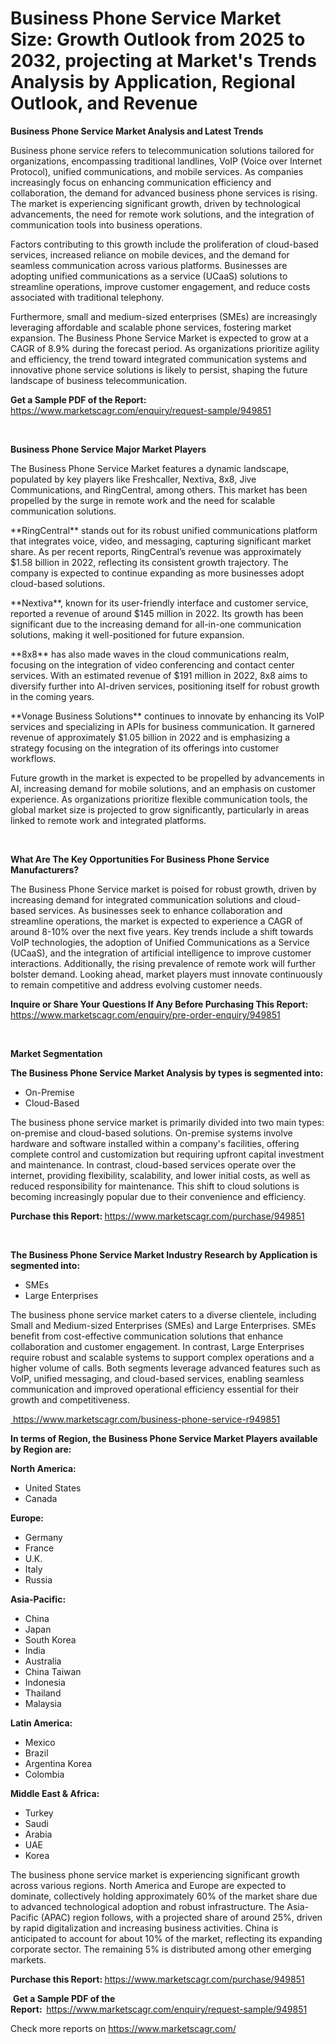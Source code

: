 <p><h1>Business Phone Service Market Size: Growth Outlook from 2025 to 2032, projecting at Market's Trends Analysis by Application, Regional Outlook, and Revenue</h1></p><p><strong>Business Phone Service Market Analysis and Latest Trends</strong></p>
<p><p>Business phone service refers to telecommunication solutions tailored for organizations, encompassing traditional landlines, VoIP (Voice over Internet Protocol), unified communications, and mobile services. As companies increasingly focus on enhancing communication efficiency and collaboration, the demand for advanced business phone services is rising. The market is experiencing significant growth, driven by technological advancements, the need for remote work solutions, and the integration of communication tools into business operations. </p><p>Factors contributing to this growth include the proliferation of cloud-based services, increased reliance on mobile devices, and the demand for seamless communication across various platforms. Businesses are adopting unified communications as a service (UCaaS) solutions to streamline operations, improve customer engagement, and reduce costs associated with traditional telephony.</p><p>Furthermore, small and medium-sized enterprises (SMEs) are increasingly leveraging affordable and scalable phone services, fostering market expansion. The Business Phone Service Market is expected to grow at a CAGR of 8.9% during the forecast period. As organizations prioritize agility and efficiency, the trend toward integrated communication systems and innovative phone service solutions is likely to persist, shaping the future landscape of business telecommunication.</p></p>
<p><strong>Get a Sample PDF of the Report:&nbsp;</strong> <a href="https://www.marketscagr.com/enquiry/request-sample/949851?utm_campaign=1905&utm_medium=2&utm_source=Github&utm_content=ia&utm_term=05032025&utm_id=business-phone-service">https://www.marketscagr.com/enquiry/request-sample/949851</a></p>
<p>&nbsp;</p>
<p><strong>Business Phone Service Major Market Players</strong></p>
<p><p>The Business Phone Service Market features a dynamic landscape, populated by key players like Freshcaller, Nextiva, 8x8, Jive Communications, and RingCentral, among others. This market has been propelled by the surge in remote work and the need for scalable communication solutions.</p><p>**RingCentral** stands out for its robust unified communications platform that integrates voice, video, and messaging, capturing significant market share. As per recent reports, RingCentral’s revenue was approximately $1.58 billion in 2022, reflecting its consistent growth trajectory. The company is expected to continue expanding as more businesses adopt cloud-based solutions.</p><p>**Nextiva**, known for its user-friendly interface and customer service, reported a revenue of around $145 million in 2022. Its growth has been significant due to the increasing demand for all-in-one communication solutions, making it well-positioned for future expansion.</p><p>**8x8** has also made waves in the cloud communications realm, focusing on the integration of video conferencing and contact center services. With an estimated revenue of $191 million in 2022, 8x8 aims to diversify further into AI-driven services, positioning itself for robust growth in the coming years.</p><p>**Vonage Business Solutions** continues to innovate by enhancing its VoIP services and specializing in APIs for business communication. It garnered revenue of approximately $1.05 billion in 2022 and is emphasizing a strategy focusing on the integration of its offerings into customer workflows.</p><p>Future growth in the market is expected to be propelled by advancements in AI, increasing demand for mobile solutions, and an emphasis on customer experience. As organizations prioritize flexible communication tools, the global market size is projected to grow significantly, particularly in areas linked to remote work and integrated platforms.</p></p>
<p>&nbsp;</p>
<p><strong>What Are The Key Opportunities For Business Phone Service Manufacturers?</strong></p>
<p><p>The Business Phone Service market is poised for robust growth, driven by increasing demand for integrated communication solutions and cloud-based services. As businesses seek to enhance collaboration and streamline operations, the market is expected to experience a CAGR of around 8-10% over the next five years. Key trends include a shift towards VoIP technologies, the adoption of Unified Communications as a Service (UCaaS), and the integration of artificial intelligence to improve customer interactions. Additionally, the rising prevalence of remote work will further bolster demand. Looking ahead, market players must innovate continuously to remain competitive and address evolving customer needs.</p></p>
<p><strong>Inquire or Share Your Questions If Any Before Purchasing This Report:</strong> <a href="https://www.marketscagr.com/enquiry/pre-order-enquiry/949851?utm_campaign=1905&utm_medium=2&utm_source=Github&utm_content=ia&utm_term=05032025&utm_id=business-phone-service">https://www.marketscagr.com/enquiry/pre-order-enquiry/949851</a></p>
<p>&nbsp;</p>
<p><strong>Market Segmentation</strong></p>
<p><strong>The Business Phone Service Market Analysis by types is segmented into:</strong></p>
<p><ul><li>On-Premise</li><li>Cloud-Based</li></ul></p>
<p><p>The business phone service market is primarily divided into two main types: on-premise and cloud-based solutions. On-premise systems involve hardware and software installed within a company's facilities, offering complete control and customization but requiring upfront capital investment and maintenance. In contrast, cloud-based services operate over the internet, providing flexibility, scalability, and lower initial costs, as well as reduced responsibility for maintenance. This shift to cloud solutions is becoming increasingly popular due to their convenience and efficiency.</p></p>
<p><strong>Purchase this Report:&nbsp;</strong><a href="https://www.marketscagr.com/purchase/949851?utm_campaign=1905&utm_medium=2&utm_source=Github&utm_content=ia&utm_term=05032025&utm_id=business-phone-service">https://www.marketscagr.com/purchase/949851</a></p>
<p>&nbsp;</p>
<p><strong>The Business Phone Service Market Industry Research by Application is segmented into:</strong></p>
<p><ul><li>SMEs</li><li>Large Enterprises</li></ul></p>
<p><p>The business phone service market caters to a diverse clientele, including Small and Medium-sized Enterprises (SMEs) and Large Enterprises. SMEs benefit from cost-effective communication solutions that enhance collaboration and customer engagement. In contrast, Large Enterprises require robust and scalable systems to support complex operations and a higher volume of calls. Both segments leverage advanced features such as VoIP, unified messaging, and cloud-based services, enabling seamless communication and improved operational efficiency essential for their growth and competitiveness.</p></p>
<p><a href="https://www.marketscagr.com/business-phone-service-r949851?utm_campaign=1905&utm_medium=2&utm_source=Github&utm_content=ia&utm_term=05032025&utm_id=business-phone-service">&nbsp;https://www.marketscagr.com/business-phone-service-r949851</a></p>
<p><strong>In terms of Region, the Business Phone Service Market Players available by Region are:</strong></p>
<p>
    <p> <strong> North America: </strong>
        <ul>
            <li>United States</li>
            <li>Canada</li>
        </ul>
        </p> 
    <p> <strong> Europe: </strong>
        <ul>
            <li>Germany</li>
            <li>France</li>
            <li>U.K.</li>
            <li>Italy</li>
            <li>Russia</li>
        </ul>
        </p> 
    <p> <strong> Asia-Pacific: </strong>
        <ul>
            <li>China</li>
            <li>Japan</li>
            <li>South Korea</li>
            <li>India</li>
            <li>Australia</li>
            <li>China Taiwan</li>
            <li>Indonesia</li>
            <li>Thailand</li>
            <li>Malaysia</li>
        </ul>
        </p> 
    <p> <strong> Latin America: </strong>
        <ul>
            <li>Mexico</li>
            <li>Brazil</li>
            <li>Argentina Korea</li>
            <li>Colombia</li>
        </ul>
        </p> 
    <p> <strong> Middle East & Africa: </strong>
        <ul>
            <li>Turkey</li>
            <li>Saudi</li>
            <li>Arabia</li>
            <li>UAE</li>
            <li>Korea</li>
        </ul>
    </p>
    </p>
<p><p>The business phone service market is experiencing significant growth across various regions. North America and Europe are expected to dominate, collectively holding approximately 60% of the market share due to advanced technological adoption and robust infrastructure. The Asia-Pacific (APAC) region follows, with a projected share of around 25%, driven by rapid digitalization and increasing business activities. China is anticipated to account for about 10% of the market, reflecting its expanding corporate sector. The remaining 5% is distributed among other emerging markets.</p></p>
<p><strong>Purchase this Report: </strong><a href="https://www.marketscagr.com/purchase/949851?utm_campaign=1905&utm_medium=2&utm_source=Github&utm_content=ia&utm_term=05032025&utm_id=business-phone-service">https://www.marketscagr.com/purchase/949851</a></p>
<p>&nbsp;<strong>Get a Sample PDF of the Report:&nbsp;&nbsp;</strong><a href="https://www.marketscagr.com/enquiry/request-sample/949851?utm_campaign=1905&utm_medium=2&utm_source=Github&utm_content=ia&utm_term=05032025&utm_id=business-phone-service">https://www.marketscagr.com/enquiry/request-sample/949851</a></p>
<p><strong></strong></p>
<p>Check more reports on <a href="https://www.marketscagr.com/?utm_campaign=1905&utm_medium=2&utm_source=Github&utm_content=ia&utm_term=05032025&utm_id=business-phone-service">https://www.marketscagr.com/</a></p>